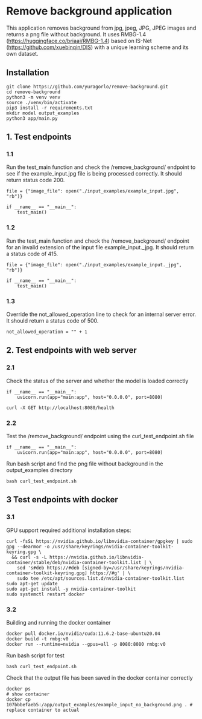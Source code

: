 # Remove background application  
  
This application removes background from jpg, jpeg, JPG, JPEG images and returns a png file without background.  It uses RMBG-1.4 (https://huggingface.co/briaai/RMBG-1.4) based on IS-Net (https://github.com/xuebinqin/DIS) with a unique learning scheme and its own dataset.
  
## Installation  
```
git clone https://github.com/yuragorlo/remove-background.git
cd remove-background
python3 -m venv venv  
source ./venv/bin/activate  
pip3 install -r requirements.txt
mkdir model output_examples  
python3 app/main.py  
```
  
  
## 1. Test endpoints
  
### 1.1  
Run the test_main function and check the /remove_background/ endpoint to see if the example_input.jpg file is being processed correctly.  It should return status code 200.  
```  
file = {"image_file": open("./input_examples/example_input.jpg", "rb")}  
  
if __name__ == "__main__":  
    test_main()  
```  
  
### 1.2  
Run the test_main function and check the /remove_background/ endpoint for an invalid extension of the input file example_input._jpg.  It should return a status code of 415.  
```  
file = {"image_file": open("./input_examples/example_input._jpg", "rb")}  
  
if __name__ == "__main__":  
    test_main()  
```  
  
### 1.3  
Override the not_allowed_operation line to check for an internal server error.  
It should return a status code of 500.  
```  
not_allowed_operation = "" + 1  
```  
  
  
  
## 2. Test endpoints with web server  
  
### 2.1  
Check the status of the server and whether the model is loaded correctly  
```  
if __name__ == "__main__":  
    uvicorn.run(app="main:app", host="0.0.0.0", port=8080)  
```  
```
curl -X GET http://localhost:8080/health
```
  
### 2.2  
Test the /remove_background/ endpoint using the curl_test_endpoint.sh file  
```  
if __name__ == "__main__":  
    uvicorn.run(app="main:app", host="0.0.0.0", port=8080)  
```  
Run bash script and find the png file without background in the output_examples directory  
```  
bash curl_test_endpoint.sh  
```  
  
  
## 3 Test endpoints with docker  

### 3.1
GPU support required additional installation steps:
```
curl -fsSL https://nvidia.github.io/libnvidia-container/gpgkey | sudo gpg --dearmor -o /usr/share/keyrings/nvidia-container-toolkit-keyring.gpg \
  && curl -s -L https://nvidia.github.io/libnvidia-container/stable/deb/nvidia-container-toolkit.list | \
    sed 's#deb https://#deb [signed-by=/usr/share/keyrings/nvidia-container-toolkit-keyring.gpg] https://#g' | \
    sudo tee /etc/apt/sources.list.d/nvidia-container-toolkit.list
sudo apt-get update
sudo apt-get install -y nvidia-container-toolkit
sudo systemctl restart docker
```
  
### 3.2
  
Building and running the docker container  
```  
docker pull docker.io/nvidia/cuda:11.6.2-base-ubuntu20.04
docker build -t rmbg:v0 .
docker run --runtime=nvidia --gpus=all -p 8080:8080 rmbg:v0
```  
  
Run bash script for test   
```  
bash curl_test_endpoint.sh  
```  
  
Check that the output file has been saved in the docker container correctly
```  
docker ps                                                                     # show container
docker cp 107bbbefaeb5:/app/output_examples/example_input_no_background.png . # replace container to actual
```